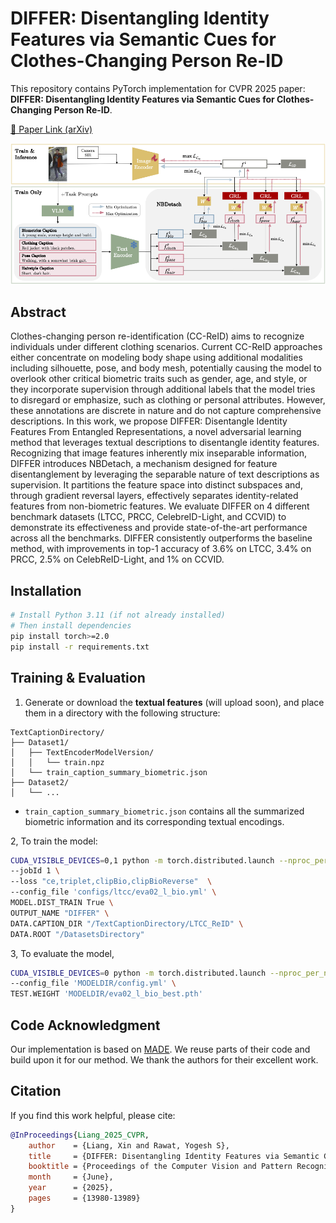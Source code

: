 # DIFFER: Disentangling Identity Features via Semantic Cues for Clothes-Changing Person Re-ID

This repository contains PyTorch implementation for CVPR 2025 paper: **DIFFER: Disentangling Identity Features via Semantic Cues for Clothes-Changing Person Re-ID**.  

[🔗 Paper Link (arXiv)](https://arxiv.org/abs/2503.22912)

![Model Architecture](figure/differ_method.png)

## Abstract

Clothes-changing person re-identification (CC-ReID) aims to recognize individuals under different clothing scenarios. Current CC-ReID approaches either concentrate on modeling body shape using additional modalities including silhouette, pose, and body mesh, potentially causing the model to overlook other critical biometric traits such as gender, age, and style, or they incorporate supervision through additional labels that the model tries to disregard or emphasize, such as clothing or personal attributes. However, these annotations are discrete in nature and do not capture comprehensive descriptions.
In this work, we propose DIFFER: Disentangle Identity Features From Entangled Representations, a novel adversarial learning method that leverages textual descriptions to disentangle identity features. Recognizing that image features inherently mix inseparable information, DIFFER introduces NBDetach, a mechanism designed for feature disentanglement by leveraging the separable nature of text descriptions as supervision. It partitions the feature space into distinct subspaces and, through gradient reversal layers, effectively separates identity-related features from non-biometric features. We evaluate DIFFER on 4 different benchmark datasets (LTCC, PRCC, CelebreID-Light, and CCVID) to demonstrate its effectiveness and provide state-of-the-art performance across all the benchmarks. DIFFER consistently outperforms the baseline method, with improvements in top-1 accuracy of 3.6% on LTCC, 3.4% on PRCC, 2.5% on CelebReID-Light, and 1% on CCVID.


## Installation

```bash
# Install Python 3.11 (if not already installed)
# Then install dependencies
pip install torch>=2.0
pip install -r requirements.txt
````


## Training & Evaluation

1. Generate or download the **textual features** (will upload soon), and place them in a directory with the following structure:

```
TextCaptionDirectory/
├── Dataset1/
│   ├── TextEncoderModelVersion/
│   │   └── train.npz
│   └── train_caption_summary_biometric.json
├── Dataset2/
│   └── ...
```

* `train_caption_summary_biometric.json` contains all the summarized biometric information and its corresponding textual encodings.

2, To train the model:
```bash
CUDA_VISIBLE_DEVICES=0,1 python -m torch.distributed.launch --nproc_per_node=2 --master_port $PORTNUM train.py  \
--jobId 1 \
--loss "ce,triplet,clipBio,clipBioReverse"  \
--config_file 'configs/ltcc/eva02_l_bio.yml' \
MODEL.DIST_TRAIN True \
OUTPUT_NAME "DIFFER" \
DATA.CAPTION_DIR "/TextCaptionDirectory/LTCC_ReID" \
DATA.ROOT "/DatasetsDirectory"
```

3, To evaluate the model,

```bash
CUDA_VISIBLE_DEVICES=0 python -m torch.distributed.launch --nproc_per_node=1 --master_port 6673 test.py \
--config_file 'MODELDIR/config.yml' \
TEST.WEIGHT 'MODELDIR/eva02_l_bio_best.pth' 

```

## Code Acknowledgment

Our implementation is based on [MADE](https://github.com/moon-wh/MADE.git). We reuse parts of their code and build upon it for our method. We thank the authors for their excellent work.

## Citation

If you find this work helpful, please cite:

```bibtex
@InProceedings{Liang_2025_CVPR,
    author    = {Liang, Xin and Rawat, Yogesh S},
    title     = {DIFFER: Disentangling Identity Features via Semantic Cues for Clothes-Changing Person Re-ID},
    booktitle = {Proceedings of the Computer Vision and Pattern Recognition Conference (CVPR)},
    month     = {June},
    year      = {2025},
    pages     = {13980-13989}
}
```